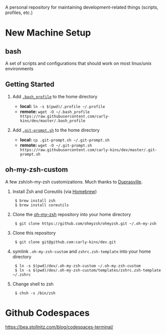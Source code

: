 A personal repository for maintaining development-related things (scripts, profiles, etc.)

# New Machine Setup

## bash

A set of scripts and configurations that should work on most linux/unix environments

## Getting Started

1. Add [`.bash_profile`](.bash_profile) to the home directory
	- **local:**  `ln -s $(pwd)/.profile ~/.profile`
	- **remote:** `wget -O ~/.bash_profile https://raw.githubusercontent.com/carly-kins/dev/master/.bash_profile`

1. Add [`.git-prompt.sh`](.git-prompt.sh) to the home directory
	- **local:**  `cp .git-prompt.sh ~/.git-prompt.sh`
	- **remote:** `wget -O ~/.git-prompt.sh https://raw.githubusercontent.com/carly-kins/dev/master/.git-prompt.sh`


## oh-my-zsh-custom


A few zsh/oh-my-zsh customizations. Much thanks to [Duprasville](https://github.com/duprasville/oh-my-zsh-custom).


1. Install Zsh and Coreutils (via [Homebrew](http://brew.sh/))

        $ brew install zsh
        $ brew install coreutils

1. Clone the [oh-my-zsh](https://github.com/ohmyzsh/ohmyzsh) repository into your home directory

        $ git clone https://github.com/ohmyzsh/ohmyzsh.git ~/.oh-my-zsh

1. Clone this repository

        $ git clone git@github.com:carly-kins/dev.git

1. symlink `.oh-my-zsh-custom` and `zshrc.zsh-template` into your home directory

		$ ln -s $(pwd)/dev/.oh-my-zsh-custom ~/.oh-my-zsh-custom
		$ ln -s $(pwd)/dev/.oh-my-zsh-custom/templates/zshrc.zsh-template ~/.zshrc

1. Change shell to zsh

        $ chsh -s /bin/zsh

# Github Codespaces
https://bea.stollnitz.com/blog/codespaces-terminal/

